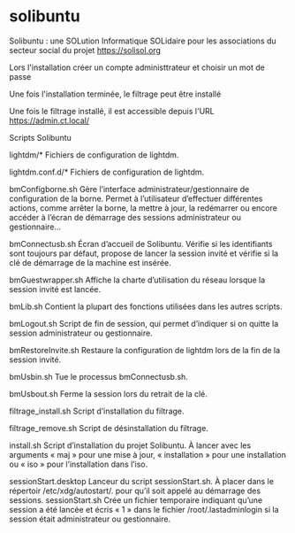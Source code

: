 # solibuntu
Solibuntu : une SOLution Informatique SOLidaire pour les associations du secteur social du projet https://solisol.org

Lors l'installation créer un compte administtrateur et choisir un mot de passe

Une fois l'installation terminée, le filtrage peut être installé

Une fois le filtrage installé, il est accessible depuis l'URL https://admin.ct.local/

Scripts Solibuntu

lightdm/*	Fichiers de configuration de lightdm.

lightdm.conf.d/*	Fichiers de configuration de lightdm.

bmConfigborne.sh	Gère l’interface administrateur/gestionnaire de configuration de la borne. Permet à l’utilisateur d’effectuer différentes actions, comme arrêter la borne, la mettre à jour, la redémarrer ou encore accéder à l’écran de démarrage des sessions administrateur ou gestionnaire...

bmConnectusb.sh	Écran d’accueil de Solibuntu. Vérifie si les identifiants sont toujours par défaut, propose de lancer la session invité et vérifie si la clé de démarrage de la machine est insérée.

bmGuestwrapper.sh	Affiche la charte d’utilisation du réseau lorsque la session invité est lancée.

bmLib.sh	Contient la plupart des fonctions utilisées dans les autres scripts.

bmLogout.sh	Script de fin de session, qui permet d’indiquer si on quitte la session administrateur ou gestionnaire.

bmRestoreInvite.sh	Restaure la configuration de lightdm lors de la fin de la session invité.

bmUsbin.sh	Tue le processus bmConnectusb.sh.

bmUsbout.sh	Ferme la session lors du retrait de la clé.

filtrage_install.sh	Script d’installation du filtrage.

filtrage_remove.sh	Script de désinstallation du filtrage.

install.sh	Script d’installation du projet Solibuntu. À lancer avec les arguments « maj » pour une mise à jour, « installation » pour une installation ou « iso » pour l’installation dans l’iso.

sessionStart.desktop	Lanceur du script sessionStart.sh. À placer dans le répertoir /etc/xdg/autostart/.
pour qu’il soit appelé au démarrage des sessions.
sessionStart.sh	Crée un fichier temporaire indiquant qu’une session a été lancée et écris « 1 » dans le fichier /root/.lastadminlogin si la session était administrateur ou gestionnaire.
